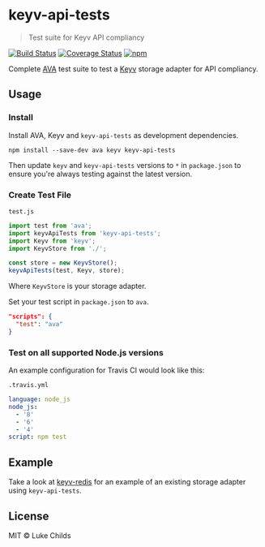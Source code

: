 # keyv-api-tests

> Test suite for Keyv API compliancy

[![Build Status](https://travis-ci.org/lukechilds/keyv-api-tests.svg?branch=master)](https://travis-ci.org/lukechilds/keyv-api-tests)
[![Coverage Status](https://coveralls.io/repos/github/lukechilds/keyv-api-tests/badge.svg?branch=master)](https://coveralls.io/github/lukechilds/keyv-api-tests?branch=master)
[![npm](https://img.shields.io/npm/v/keyv-api-tests.svg)](https://www.npmjs.com/package/keyv-api-tests)

Complete [AVA](https://github.com/avajs/ava) test suite to test a [Keyv](https://github.com/lukechilds/keyv) storage adapter for API compliancy.

## Usage

### Install

Install AVA, Keyv and `keyv-api-tests` as development dependencies.

```shell
npm install --save-dev ava keyv keyv-api-tests
```

Then update `keyv` and `keyv-api-tests` versions to `*` in `package.json` to ensure you're always testing against the latest version.

### Create Test File

`test.js`

```js
import test from 'ava';
import keyvApiTests from 'keyv-api-tests';
import Keyv from 'keyv';
import KeyvStore from './';

const store = new KeyvStore();
keyvApiTests(test, Keyv, store);
```

Where `KeyvStore` is your storage adapter.

Set your test script in `package.json` to `ava`.
```json
"scripts": {
  "test": "ava"
}
```

### Test on all supported Node.js versions

An example configuration for Travis CI would look like this:

`.travis.yml`

```yaml
language: node_js
node_js:
  - '8'
  - '6'
  - '4'
script: npm test
```

## Example

Take a look at [keyv-redis](https://github.com/lukechilds/keyv-redis) for an example of an existing storage adapter using `keyv-api-tests`.

## License

MIT © Luke Childs
